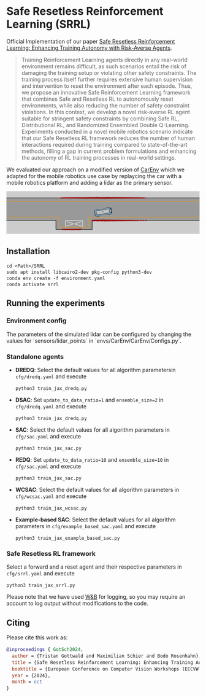 # Safe Resetless Reinforcement Learning (SRRL)

Official Implementation of our paper [Safe Resetless Reinforcement Learning: Enhancing Training Autonomy with Risk-Averse Agents](https://www.tnt.uni-hannover.de/papers/data/1746/Safe_Resetless_Reinforcement_Learning.pdf).

>Training Reinforcement Learning agents directly in any real-world environment remains difficult, as such scenarios entail the risk of damaging the training setup or violating other safety constraints. The training process itself further requires extensive human supervision and intervention to reset the environment after each episode. Thus, we propose an innovative Safe Reinforcement Learning framework that combines Safe and Resetless RL to autonomously reset environments, while also reducing the number of safety constraint violations. In this context, we develop a novel risk-averse RL agent suitable for stringent safety constraints by combining Safe RL, Distributional RL, and Randomized Ensembled Double Q-Learning. Experiments conducted in a novel mobile robotics scenario indicate that our Safe Resetless RL framework reduces the number of human interactions required during training compared to state-of-the-art methods, filling a gap in current problem formulations and enhancing the autonomy of RL training processes in real-world settings.

We evaluated our approach on a modified version of [CarEnv](https://github.com/m-schier/CarEnv) which we adapted for the mobile robotics use case by replaycing the car with a mobile robotics platform and adding a lidar as the primary sensor.

![Modified environment](docs/env_larger_lidar_cropped2.png)

## Installation
```
cd <Path>/SRRL
sudo apt install libcairo2-dev pkg-config python3-dev
conda env create -f environment.yaml
conda activate srrl
```

## Running the experiments

### Environment config
The parameters of the simulated lidar can be configured by changing the values for ´sensors/lidar_points´ in ´envs/CarEnv/CarEnv/Configs.py´.

### Standalone agents

* __DREDQ__:
Select the default values for all algorithm parametersin `cfg/dredq.yaml` and execute
    ```
    python3 train_jax_dredq.py
    ```
* __DSAC__:
Set `update_to_data_ratio=1` and `ensemble_size=2` in `cfg/dredq.yaml` and execute
    ```
    python3 train_jax_dredq.py
    ```
* __SAC__:
Select the default values for all algorithm parameters in `cfg/sac.yaml` and execute
    ```
    python3 train_jax_sac.py
    ```
* __REDQ__:
Set `update_to_data_ratio=10` and `ensemble_size=10` in `cfg/sac.yaml` and execute
    ```
    python3 train_jax_sac.py
    ```
* __WCSAC__:
Select the default values for all algorithm parameters in `cfg/wcsac.yaml` and execute
    ```
    python3 train_jax_wcsac.py
    ```
* __Example-based SAC__:
Select the default values for all algorithm parameters in `cfg/example_based_sac.yaml` and execute
    ```
    python3 train_jax_example_based_sac.py
    ```
### Safe Resetless RL framework
Select a forward and a reset agent and their respective parameters in `cfg/srrl.yaml` and execute
```
python3 train_jax_srrl.py
```

Please note that we have used [W&B](https://wandb.ai/) for logging, so you may require an account to log output without modifications to the code.


## Citing

Please cite this work as:

```bibtex
@inproceedings { GotSch2024,
  author = {Tristan Gottwald and Maximilian Schier and Bodo Rosenhahn},
  title = {Safe Resetless Reinforcement Learning: Enhancing Training Autonomy with Risk-Averse Agents},
  booktitle = {European Conference on Computer Vision Workshops (ECCVW)},
  year = {2024},
  month = oct
}
```
